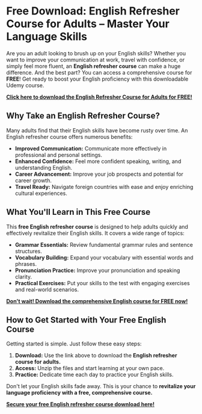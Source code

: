 # Free Download: English Refresher Course for Adults – Master Your Language Skills

Are you an adult looking to brush up on your English skills? Whether you want to improve your communication at work, travel with confidence, or simply feel more fluent, an **English refresher course** can make a huge difference. And the best part? You can access a comprehensive course for **FREE**! Get ready to boost your English proficiency with this downloadable Udemy course.

[**Click here to download the English Refresher Course for Adults for FREE!**](https://udemywork.com/english-refresher-course-for-adults)

## Why Take an English Refresher Course?

Many adults find that their English skills have become rusty over time. An English refresher course offers numerous benefits:

*   **Improved Communication:** Communicate more effectively in professional and personal settings.
*   **Enhanced Confidence:** Feel more confident speaking, writing, and understanding English.
*   **Career Advancement:** Improve your job prospects and potential for career growth.
*   **Travel Ready:** Navigate foreign countries with ease and enjoy enriching cultural experiences.

## What You'll Learn in This Free Course

This **free English refresher course** is designed to help adults quickly and effectively revitalize their English skills. It covers a wide range of topics:

*   **Grammar Essentials:** Review fundamental grammar rules and sentence structures.
*   **Vocabulary Building:** Expand your vocabulary with essential words and phrases.
*   **Pronunciation Practice:** Improve your pronunciation and speaking clarity.
*   **Practical Exercises:** Put your skills to the test with engaging exercises and real-world scenarios.

[**Don't wait! Download the comprehensive English course for FREE now!**](https://udemywork.com/english-refresher-course-for-adults)

## How to Get Started with Your Free English Course

Getting started is simple. Just follow these easy steps:

1.  **Download:** Use the link above to download the **English refresher course for adults.**
2.  **Access:** Unzip the files and start learning at your own pace.
3.  **Practice:** Dedicate time each day to practice your English skills.

Don't let your English skills fade away. This is your chance to **revitalize your language proficiency with a free, comprehensive course.**

[**Secure your free English refresher course download here!**](https://udemywork.com/english-refresher-course-for-adults)
